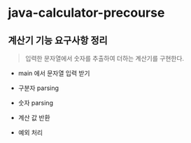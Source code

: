 # java-calculator-precourse

## 계산기 기능 요구사항 정리

> 입력한 문자열에서 숫자를 추출하여 더하는 계산기를 구현한다. 

-  main 에서 문자열 입력 받기

- 구분자 parsing

- 숫자 parsing

- 계산 값 반환

- 예외 처리 

 



